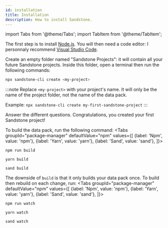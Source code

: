 ```yaml
---
id: installation
title: Installation
description: How to install Sandstone.
---
```


import Tabs from '@theme/Tabs';
import TabItem from '@theme/TabItem';

The first step is to install [Node.js](https://nodejs.org/en/). You will then need a code editor: I personnaly recommend [Visual Studio Code](https://code.visualstudio.com/Download).

Create an empty folder named "Sandstone Projects": it will contain all your future Sandstone projects. Inside this folder, open a terminal then run the following commands:

```sh
npx sandstone-cli create <my-project>
```

:::note
Replace `<my-project>` with your project's name. It will only be the name of the project folder, not the name of the data pack.

Example: `npx sandstone-cli create my-first-sandstone-project`
:::

Answer the different questions. Congratulations, you created your first Sandstone project!

To build the data pack, run the following command:
<Tabs
  groupId="package-manager"
  defaultValue="npm"
  values={[
    {label: 'Npm', value: 'npm'},
    {label: 'Yarn', value: 'yarn'},
    {label: 'Sand', value: 'sand'},
  ]}>
  <TabItem value="npm">

    npm run build
  </TabItem>
  <TabItem value="yarn">

    yarn build
  </TabItem>

  <TabItem value="sand">

    sand build
  </TabItem>
</Tabs>

The downside of `build` is that it only builds your data pack once. To build then rebuild on each change, run:
<Tabs
  groupId="package-manager"
  defaultValue="npm"
  values={[
    {label: 'Npm', value: 'npm'},
    {label: 'Yarn', value: 'yarn'},
    {label: 'Sand', value: 'sand'},
  ]}>
  <TabItem value="npm">

    npm run watch
  </TabItem>
  <TabItem value="yarn">

    yarn watch
  </TabItem>
  
  <TabItem value="sand">

    sand watch
  </TabItem>
</Tabs>
